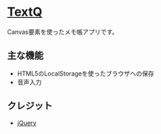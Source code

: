 # [TextQ](http://himazin355.web.fc2.com/textq/)
Canvas要素を使ったメモ帳アプリです。
## 主な機能
* HTML5のLocalStorageを使ったブラウザへの保存
* 音声入力
## クレジット
* [jQuery](https://jquery.com)
